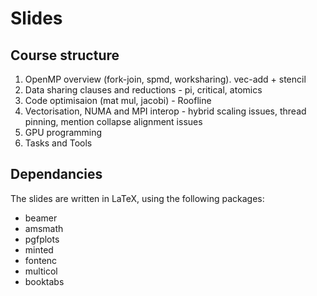 # Slides

## Course structure
1. OpenMP overview (fork-join, spmd, worksharing). vec-add + stencil
2. Data sharing clauses and reductions - pi, critical, atomics
3. Code optimisaion (mat mul, jacobi) - Roofline
4. Vectorisation, NUMA and MPI interop - hybrid scaling issues, thread pinning, mention collapse alignment issues
5. GPU programming
6. Tasks and Tools

## Dependancies
The slides are written in LaTeX, using the following packages:
- beamer
- amsmath
- pgfplots
- minted
- fontenc
- multicol
- booktabs
